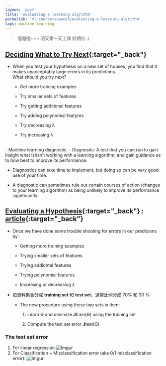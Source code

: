 ```yaml
---
layout: 'post'
title: 'evaluating a learning algrithm'
permalink: 'ml-coursera/week5/evaluating-a-learning-algrithm'
tags: machine-learning 
---
```

> 喔喔喔~~~ 明天第一天上課 好期待 :)



## [Deciding What to Try Next](https://www.coursera.org/learn/machine-learning/lecture/OVM4M/deciding-what-to-try-next){:target="_back"}

- When you test your hypothesis on a new set of houses, you find that it makes unacceptably large errors in its predictions. <br/> What should you try next?

   - Get more training examples 

   - Try smaller sets of features
   
   - Try getting additional features
   
   - Try adding polynomial featyres
   
   - Try decreasing λ
   
   - Try increasing λ
<br/>
- Machine learning diagnostic:
   - Diagnostic: A test that you can run to gain insight what is/isn't working with a learning algorithm, and gain guidance as to how best to improve its performance.

   - Diagnostics can take time to implement, but doing so can be very good use of your time.

   - A diagnostic can sometimes rule out certain courses of action (changes to your learning algorithm) as being unlikely to improve its performance significantly


## [Evaluating a Hypothesis](https://www.coursera.org/learn/machine-learning/lecture/yfbJY/evaluating-a-hypothesis){:target="_back"} : [article](https://www.coursera.org/learn/machine-learning/lecture/QGKbr/model-selection-and-train-validation-test-sets){:target="_back"}

- Once we have done some trouble shooting for errors in our predicions by:
   
   - Getting more training examples 
   
   - Trying smaller sets of features
   
   - Trying addiontal features
   
   - Trying polynomial features
   
   - Increasing or decreasing λ

- 把資料集合分成 __training set__ 和 __test set__，通常比例分成 70% 和 30 %
   - The new procedure using these two sets is then:
      
      1. Learn Θ and minimize **J**train(Θ) using the training set
      
      2. Compute the test set error **J**test(Θ)

### The test set error 

1. For linear regression
![Imgur](https://i.imgur.com/fEgJszE.jpg?1)
2. For Classification ~ Misclassification error (aka 0/1 misclassification error):
![Imgur](https://i.imgur.com/tNuGJxn.jpg)


